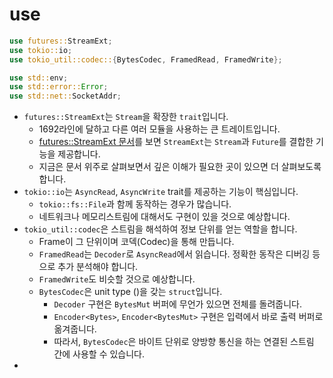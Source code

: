 # use

```rust
use futures::StreamExt;
use tokio::io;
use tokio_util::codec::{BytesCodec, FramedRead, FramedWrite};

use std::env;
use std::error::Error;
use std::net::SocketAddr;
```

* `futures::StreamExt`는 `Stream`을 확장한 `trait`입니다.
  * 1692라인에 달하고 다른 여러 모듈을 사용하는 큰 트레이트입니다.&#x20;
  * [futures::StreamExt 문서](https://docs.rs/futures/latest/futures/stream/trait.StreamExt.html)를 보면 `StreamExt`는 `Stream`과 `Future`를 결합한 기능을 제공합니다.
  * 지금은 문서 위주로 살펴보면서 깊은 이해가 필요한 곳이 있으면 더 살펴보도록 합니다.&#x20;
* `tokio::io`는 `AsyncRead`, `AsyncWrite` trait를 제공하는 기능이 핵심입니다.&#x20;
  * `tokio::fs::File`과 함께 동작하는 경우가 많습니다.&#x20;
  * 네트워크나 메모리스트림에 대해서도 구현이 있을 것으로 예상합니다.
* `tokio_util::codec`은 스트림을 해석하여 정보 단위를 얻는 역할을 합니다.&#x20;
  * Frame이 그 단위이며 코덱(Codec)을 통해 만듭니다.&#x20;
  * `FramedRead`는 `Decoder`로 `AsyncRead`에서 읽습니다. 정확한 동작은 디버깅 등으로 추가 분석해야 합니다.&#x20;
  * `FramedWrite`도 비슷할 것으로 예상합니다.&#x20;
  * `BytesCodec`은 unit type ()을 갖는 `struct`입니다.&#x20;
    * `Decoder` 구현은 `BytesMut` 버퍼에 무언가 있으면 전체를 돌려줍니다.
    * `Encoder<Bytes>`, `Encoder<BytesMut>` 구현은 입력에서 바로 출력 버퍼로 옮겨줍니다.&#x20;
    * 따라서, `BytesCodec`은 바이트 단위로 양방향 통신을 하는 연결된 스트림 간에 사용할 수 있습니다.
*
